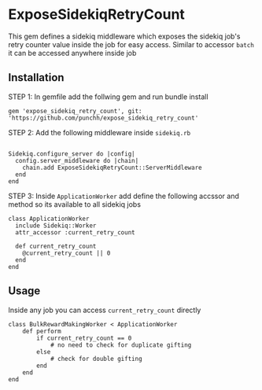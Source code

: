 # ExposeSidekiqRetryCount

This gem defines a sidekiq middleware which exposes the sidekiq job's retry counter value inside the job for easy access.
Similar to accessor `batch` it can be accessed anywhere inside job

## Installation

STEP 1: In gemfile add the follwing gem and run bundle install

```
gem 'expose_sidekiq_retry_count', git: 'https://github.com/punchh/expose_sidekiq_retry_count'
```

STEP 2: Add the following middleware inside `sidekiq.rb`

```

Sidekiq.configure_server do |config|
  config.server_middleware do |chain|
    chain.add ExposeSidekiqRetryCount::ServerMiddleware
  end
end

```

STEP 3: Inside `ApplicationWorker` add define the following accssor and method so its available to all sidekiq jobs

```
class ApplicationWorker
  include Sidekiq::Worker
  attr_accessor :current_retry_count

  def current_retry_count
    @current_retry_count || 0
  end
end

```


## Usage

Inside any job you can access `current_retry_count` directly

```
class BulkRewardMakingWorker < ApplicationWorker
    def perform
        if current_retry_count == 0
            # no need to check for duplicate gifting
        else
            # check for double gifting
        end
    end
end
```